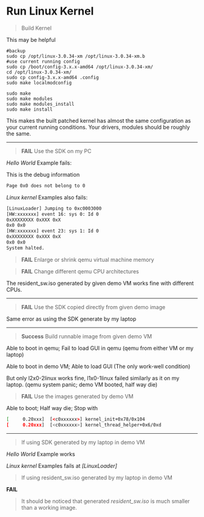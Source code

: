 # Run Linux Kernel

> Build Kernel

This may be helpful

```
#backup
sudo cp /opt/linux-3.0.34-xm /opt/linux-3.0.34-xm.b
#use current running config
sudo cp /boot/config-3.x.x-amd64 /opt/linux-3.0.34-xm/
cd /opt/linux-3.0.34-xm/
sudo cp config-3.x.x-amd64 .config
sudo make localmodconfig
```
```
sudo make
sudo make modules
sudo make modules_install
sudo make install
```

This makes the built patched kernel has almost the same configuration as your current running conditions. Your drivers, modules should be roughly the same.

-------


> **FAIL** Use the SDK on my PC

*Hello World* Example fails:

This is the debug information
```sh
Page 0x0 does not belong to 0
```

*Linux kernel* Examples also fails:

```sh
[LinuxLoader] Jumping to 0xc0003000
[HW:xxxxxxx] event 16: sys 0: Id 0
0xXXXXXXXX 0xXXX 0xX
0x0 0x0
[HW:xxxxxxx] event 23: sys 1: Id 0
0xXXXXXXXX 0xXXX 0xX
0x0 0x0
System halted.
```

> **FAIL** Enlarge or shrink qemu virtual machine memory

> **FAIL** Change different qemu CPU architectures

The resident_sw.iso generated by given demo VM works fine with different CPUs.


-------


> **FAIL** Use the SDK copied directly from given demo image

Same error as using the SDK generate by my laptop


-------


> **Success** Build runnable image from given demo VM

Able to boot in qemu; Fail to load GUI in qemu (qemu from either VM or my laptop)

Able to boot in demo VM; Able to load GUI (The only work-well condition)

But only l2x0-2linux works fine, l1x0-1linux failed similarly as it on my laptop. (qemu system panic; demo VM booted, half way die)

> **FAIL** Use the images generated by demo VM

Able to boot; Half way die; Stop with
```sh
[     0.20xxx]  [<c0xxxxxx>] kernel_init+0x78/0x104
[     0.20xxx]  [<c0xxxxxx>] kernel_thread_helper+0x6/0xd
```


-------


> If using SDK generated by my laptop in demo VM

*Hello World* Example works

*Linux kernel* Examples fails at *\[LinuxLoader\]*

> If using resident_sw.iso generated by my laptop in demo VM

**FAIL**

> It should be noticed that generated *resident_sw.iso* is much smaller than a working image.

